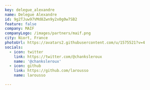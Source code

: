 ```yaml
---
key: delegue_alexandre
name: Delegue Alexandre
id: 9g2TJuw97VMd8Zwn9y2x0g0w7SB2
feature: false
company: MAIF
companyLogo: /images/partners/maif.png
city: Niort, France
photoUrl: https://avatars2.githubusercontent.com/u/1575521?v=4
socials:
  - icon: twitter
    link: https://twitter.com/@chanksleroux
    name: '@chanksleroux'
  - icon: github
    link: https://github.com/larousso
    name: larousso

---
```


